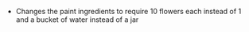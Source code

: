 - Changes the paint ingredients to require 10 flowers each instead of 1 and a bucket of water instead of a jar
